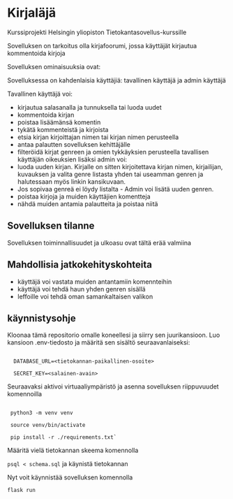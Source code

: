  # Kirjaläjä 
Kurssiprojekti Helsingin yliopiston Tietokantasovellus-kurssille

Sovelluksen on tarkoitus olla kirjafoorumi, jossa käyttäjät kirjautua kommentoida kirjoja



Sovelluksen ominaisuuksia ovat:

  Sovelluksessa on kahdenlaisia käyttäjiä: tavallinen käyttäjä ja admin käyttäjä

Tavallinen käyttäjä voi:
  * kirjautua salasanalla ja tunnuksella tai luoda uudet
  * kommentoida kirjan
  * poistaa lisäämänsä komentin
  * tykätä kommenteistä ja kirjoista
  * etsia kirjan kirjoittajan nimen tai kirjan nimen perusteella
  * antaa palautten sovelluksen kehittäjälle
  * filteröidä kirjat genreen ja omien tykkäyksien perusteella
tavallisen käyttäjän oikeuksien lisäksi admin voi:
  * luoda uuden kirjan. Kirjalle on sitten kirjoitettava kirjan nimen, kirjailijan, kuvauksen ja valita genre listasta yhden tai useamman genren ja halutessaan myös linkin kansikuvaan.
  * Jos sopivaa genreä ei löydy listalta - Admin voi lisätä uuden genren. 
  * poistaa kirjoja ja muiden käyttäjien komentteja
  * nähdä muiden antamia palautteita ja poistaa niitä

## Sovelluksen tilanne



Sovelluksen toiminnallisuudet ja ulkoasu ovat tältä erää valmiina
 ## Mahdollisia jatkokehityskohteita

 * käyttäjä voi vastata muiden antantamiin komennteihin
 * käyttäjä voi tehdä haun yhden genren sisällä 
 * leffoille voi tehdä oman samankaltaisen valikon

## käynnistysohje
Kloonaa tämä repositorio omalle koneellesi ja siirry sen juurikansioon. Luo kansioon .env-tiedosto ja määritä sen sisältö seuraavanlaiseksi:
```

  DATABASE_URL=<tietokannan-paikallinen-osoite>

  SECRET_KEY=<salainen-avain>
```

Seuraavaksi aktivoi virtuaaliympäristö ja asenna sovelluksen riippuvuudet komennoilla
```

 python3 -m venv venv

 source venv/bin/activate

 pip install -r ./requirements.txt`
 ```

Määritä vielä tietokannan skeema komennolla

```psql < schema.sql```
ja käynistä tietokannan

Nyt voit käynnistää sovelluksen komennolla

```flask run```
